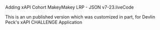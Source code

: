 Adding xAPI Cohort MakeyMakey LRP - JSON v7-23.liveCode

This is an un published version which was customized in part, for Devlin Peck's xAPI CHALLENGE Application

